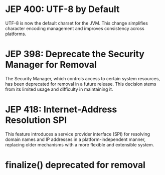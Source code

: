 # JEP 400: UTF-8 by Default
UTF-8 is now the default charset for the JVM. 
This change simplifies character encoding management and improves consistency across platforms.

# JEP 398: Deprecate the Security Manager for Removal
The Security Manager, which controls access to certain system resources, has been deprecated for removal in a future release. 
This decision stems from its limited usage and difficulty in maintaining it.

# JEP 418: Internet-Address Resolution SPI
This feature introduces a service provider interface (SPI) for resolving domain names and 
IP addresses in a platform-independent manner, replacing older mechanisms with a more flexible and extensible system.

# finalize() deprecated for removal 